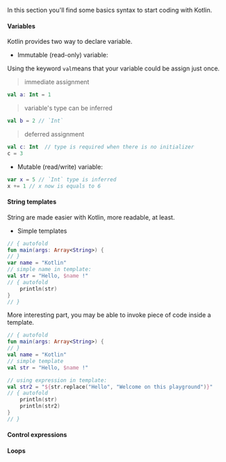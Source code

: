 In this section you'll find some basics syntax to start coding with Kotlin.

#### Variables
Kotlin provides two way to declare variable.

- Immutable (read-only) variable:

Using the keyword `val`means that your variable could be assign just once.

>immediate assignment
``` kotlin
val a: Int = 1  
```
>variable's type can be inferred
``` kotlin
val b = 2 // `Int`
```
>deferred assignment
``` kotlin
val c: Int  // type is required when there is no initializer
c = 3
```

- Mutable (read/write) variable:

``` kotlin
var x = 5 // `Int` type is inferred
x += 1 // x now is equals to 6
```

#### String templates

String are made easier with Kotlin, more readable, at least.

- Simple templates

``` kotlin runnable
// { autofold
fun main(args: Array<String>) {
// }
var name = "Kotlin"
// simple name in template:
val str = "Hello, $name !"
// { autofold
    println(str)
}
// }
```

More interesting part, you may be able to invoke piece of code inside a template.

``` kotlin runnable
// { autofold
fun main(args: Array<String>) {
// }
val name = "Kotlin"
// simple template
val str = "Hello, $name !"

// using expression in template:
val str2 = "${str.replace("Hello", "Welcome on this playground")}"
// { autofold
    println(str)
    println(str2)
}
// }
```

#### Control expressions



#### Loops

